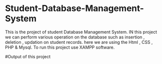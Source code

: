 # Student-Database-Management-System
This is the project of student Database Management System. IN this project we can perform various operation on the database such as insertion , deletion , updation  on student records. here we are using the Html , CSS , PHP &amp; Mysql. To run this project use XAMPP software.

#Output of this project
